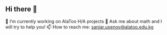 ## Hi there 👋

🔭 I’m currently working on AlaToo H/A projects
💬 Ask me about math and I will try to help you!
📫 How to reach me: sanjar.usenov@alatoo.edu.kg

